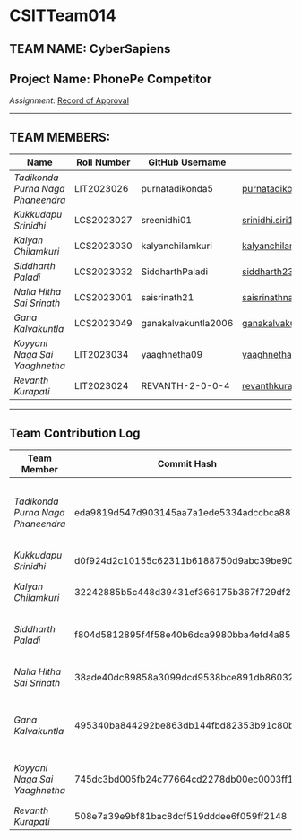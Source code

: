 # CSITTeam014

## TEAM NAME: CyberSapiens

## Project Name: PhonePe Competitor  
*Assignment:* [Record of Approval](https://github.com/IIITLucknowSWEngg/Assignment/issues/12)

---

## TEAM MEMBERS:

| Name                           | Roll Number  | GitHub Username          | Email                          |
|--------------------------------|--------------|---------------------------|--------------------------------|
| *Tadikonda Purna Naga Phaneendra* | LIT2023026 | purnatadikonda5          | purnatadikonda5@gmail.com      |
| *Kukkudapu Srinidhi*         | LCS2023027   | sreenidhi01              | srinidhi.siri17@gmail.com      |
| *Kalyan Chilamkuri*          | LCS2023030   | kalyanchilamkuri         | kalyanchilamkuri8@gmail.com    |
| *Siddharth Paladi*           | LCS2023032   | SiddharthPaladi          | siddharth2304p@gmail.com       |
| *Nalla Hitha Sai Srinath*    | LCS2023001   | saisrinath21             | saisrinathnalla@gmail.com      |
| *Gana Kalvakuntla*           | LCS2023049   | ganakalvakuntla2006      | ganakalvakuntla@gmail.com      |
| *Koyyani Naga Sai Yaaghnetha*| LIT2023034   | yaaghnetha09             | yaaghnethak@gmail.com          |
| *Revanth Kurapati*           | LIT2023024   | REVANTH-2-0-0-4          | revanthkurapati56@gmail.com    |

---

## Team Contribution Log  

| Team Member                    | Commit Hash        | Commit Description                                                             | Date       |
|--------------------------------|--------------------|---------------------------------------------------------------------------------|------------|
| *Tadikonda Purna Naga Phaneendra* | eda9819d547d903145aa7a1ede5334adccbca887 | Updated Cross_Reference_Matrix.md, added SRS.md file and defined the mapping of test cases in Cross_Reference_Matrix.md | 2024-12-04 |
| *Kukkudapu Srinidhi*           | d0f924d2c10155c62311b6188750d9abc39be909  | Updated the test.md and added the test cases                                    | 2024-12-05 |
| *Kalyan Chilamkuri*            | 32242885b5c448d39431ef366175b367f729df24   | created  project.md                                                     |2024 - 09-17|
| *Siddharth Paladi*             | f804d5812895f4f58e40b6dca9980bba4efd4a85  | Updated the Stakeholder Register Table and added relevant details for each stakeholder | 2024-12-01 |
| *Nalla Hitha Sai Srinath*      | 38ade40dc89858a3099dcd9538bce891db86032a  | Created Architecture.md and added most of the C4 model diagrams                | 2024-11-17 |
| *Gana Kalvakuntla*             | 495340ba844292be863db144fbd82353b91c80b3  | Created urd.md documenting project requirements and updated srs.md with error case and use case diagrams | 2024-11-30 |
| *Koyyani Naga Sai Yaaghnetha*  | 745dc3bd005fb24c77664cd2278db00ec0003ff1  | Added Project Scope and Methodology Document with relevant details required for each                      | 2024-11-30 |
| *Revanth Kurapati*             | 508e7a39e9bf81bac8dcf519dddee6f059ff2148  | Updated the uptime and downtime values table                                   | 2024-11-30 |
